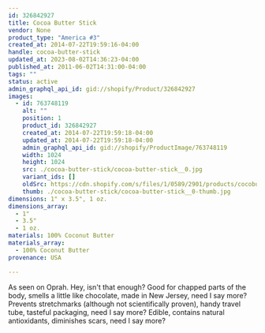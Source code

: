 ```yaml
---
id: 326842927
title: Cocoa Butter Stick
vendor: None
product_type: "America #3"
created_at: 2014-07-22T19:59:16-04:00
handle: cocoa-butter-stick
updated_at: 2023-08-02T14:36:23-04:00
published_at: 2011-06-02T14:31:00-04:00
tags: ""
status: active
admin_graphql_api_id: gid://shopify/Product/326842927
images:
  - id: 763748119
    alt: ""
    position: 1
    product_id: 326842927
    created_at: 2014-07-22T19:59:18-04:00
    updated_at: 2014-07-22T19:59:18-04:00
    admin_graphql_api_id: gid://shopify/ProductImage/763748119
    width: 1024
    height: 1024
    src: ./cocoa-butter-stick/cocoa-butter-stick__0.jpg
    variant_ids: []
    oldSrc: https://cdn.shopify.com/s/files/1/0589/2901/products/cocobutter.jpeg?v=1406073558
    thumb: ./cocoa-butter-stick/cocoa-butter-stick__0-thumb.jpg
dimensions: 1" x 3.5", 1 oz.
dimensions_array:
  - 1"
  - 3.5"
  - 1 oz.
materials: 100% Coconut Butter
materials_array:
  - 100% Coconut Butter
provenance: USA

---
```


As seen on Oprah. Hey, isn't that enough? Good for chapped parts of the body, smells a little like chocolate, made in New Jersey, need I say more? Prevents stretchmarks (although not scientifically proven), handy travel tube, tasteful packaging, need I say more? Edible, contains natural antioxidants, diminishes scars, need I say more?